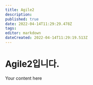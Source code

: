 ```yaml
---
title: Agile2
description: 
published: true
date: 2022-04-14T11:29:29.478Z
tags: 
editor: markdown
dateCreated: 2022-04-14T11:29:19.513Z
---
```


# Agile2입니다.

Your content here